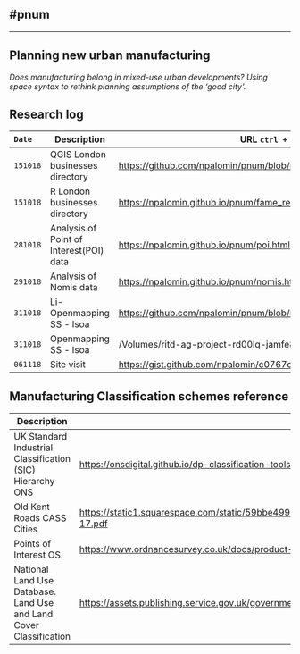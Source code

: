 ## #pnum
---
## Planning new urban manufacturing

*Does manufacturing belong in mixed-use urban developments? Using
space syntax to rethink planning assumptions of the ‘good city'.*

## Research log

|`Date`|Description|URL `ctrl + click`|
|:---|---|---|
|`151018`|QGIS London businesses directory|https://github.com/npalomin/pnum/blob/master/AUX.md |
|`151018`|R London businesses directory|https://npalomin.github.io/pnum/fame_rev.html  |
|`281018`|Analysis of Point of Interest(POI) data|https://npalomin.github.io/pnum/poi.html |
|`291018`|Analysis of Nomis data|https://npalomin.github.io/pnum/nomis.html  |
|`311018`|Li-Openmapping SS - lsoa|https://github.com/npalomin/pnum/blob/master/ss_lsoa_light.md  |
|`311018`|Openmapping SS - lsoa|/Volumes/ritd-ag-project-rd00lq-jamfe87/GIS_Analysis/nomis_ss.html  |
|`061118`|Site visit|https://gist.github.com/npalomin/c0767c782323539f3291c9c36e2ecdd5 |

## Manufacturing Classification schemes reference

|Description|URL|
|----|----|
|UK Standard Industrial Classification (SIC) Hierarchy ONS|https://onsdigital.github.io/dp-classification-tools/standard-industrial-classification/ONS_SIC_hierarchy_view.html|
|Old Kent Roads CASS Cities|https://static1.squarespace.com/static/59bbe4992994ca1b4f8b771c/t/59c42ae946c3c4e076d4b38e/1506028307559/Cass+Cities+OKR+A+to+Z+2016-17.pdf|
|Points of Interest OS|https://www.ordnancesurvey.co.uk/docs/product-schemas/points-of-interest-classification-scheme.pdf|
|National Land Use Database. Land Use and Land Cover Classification |https://assets.publishing.service.gov.uk/government/uploads/system/uploads/attachment_data/file/11493/144275.pdf|
